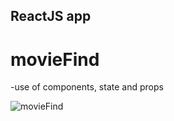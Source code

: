 ## ReactJS app
# movieFind

-use of components, state and props

![movieFind](https://github.com/ruben-duarte/ReactApp/assets/107430911/1aba7b52-7693-41a3-babc-5bf0c54ca47d)

